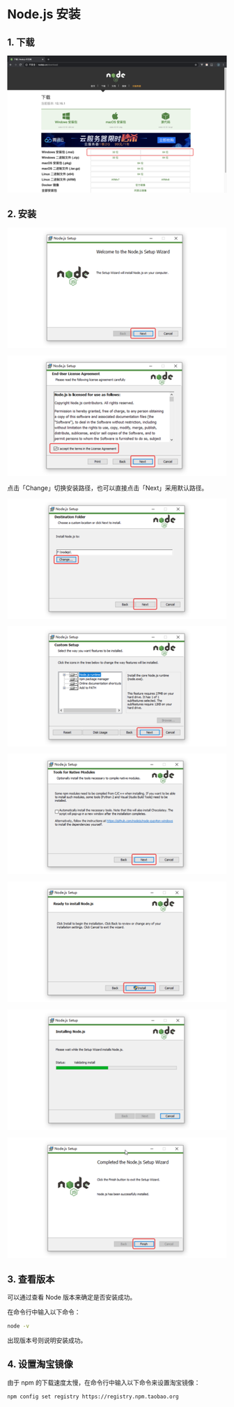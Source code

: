 # Node.js 安装

## 1. 下载

![image-20200330023235797](assets/image-20200330023235797.png)

## 2. 安装

![image-20200330023442919](assets/image-20200330023442919.png)

![image-20200330023625740](assets/image-20200330023625740.png)

点击「Change」切换安装路径，也可以直接点击「Next」采用默认路径。

![image-20200330023735089](assets/image-20200330023735089.png)

![image-20200330023920301](assets/image-20200330023920301.png)

![image-20200330024001416](assets/image-20200330024001416.png)

![image-20200330024038341](assets/image-20200330024038341.png)

![image-20200330024128509](assets/image-20200330024128509.png)

![image-20200330024512338](assets/image-20200330024512338.png)

## 3. 查看版本

可以通过查看 Node 版本来确定是否安装成功。

在命令行中输入以下命令：

```bash
node -v
```

出现版本号则说明安装成功。

## 4. 设置淘宝镜像

由于 npm 的下载速度太慢，在命令行中输入以下命令来设置淘宝镜像：

```bash
npm config set registry https://registry.npm.taobao.org
```

